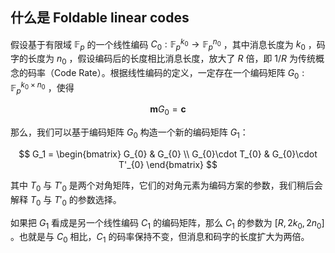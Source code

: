 ## 什么是 Foldable linear codes

假设基于有限域 $\mathbb{F}_p$ 的一个线性编码 $C_0: \mathbb{F}_p^{k_0}\to\mathbb{F}_p^{n_0}$ ，其中消息长度为 $k_0$ ，码字的长度为 $n_0$ ，假设编码后的长度相比消息长度，放大了 $R$ 倍，即 $1/R$ 为传统概念的码率（Code Rate）。根据线性编码的定义，一定存在一个编码矩阵 $G_0: \mathbb{F}_p^{k_0\times n_0}$ ，使得 

$$
\mathbf{m}{G_0} = \mathbf{c}
$$

那么，我们可以基于编码矩阵 ${G_0}$ 构造一个新的编码矩阵 ${G_1}$：

$$
G_1 = \begin{bmatrix}
G_{0} &  G_{0} \\
G_{0}\cdot T_{0} & G_{0}\cdot T'_{0}
\end{bmatrix}
$$

其中 $T_0$ 与 $T'_0$ 是两个对角矩阵，它们的对角元素为编码方案的参数，我们稍后会解释  $T_0$ 与 $T'_0$ 的参数选择。

如果把 $G_1$ 看成是另一个线性编码 $C_1$ 的编码矩阵，那么 $C_1$ 的参数为 $[R, 2k_0, 2n_0]$ 。也就是与 $C_0$ 相比，$C_1$ 的码率保持不变，但消息和码字的长度扩大为两倍。